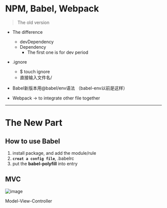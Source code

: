 # NPM, Babel, Webpack


> The old version

- The difference
    - devDependency
    - Dependency
        - The first one is for dev period

- .ignore
    - $ touch ignore
    - 直接输入文件名/

- Babel新版本用@babel/env语法 （babel-env以前是这样）
- Webpack -> to integrate other file together

---

# The New Part
## How to use **Babel**

1. install package, and add the module/rule
2. **`creat a config file`**, .babelrc
3. put the **babel-polyfill** into entry

## MVC
![image](https://user-images.githubusercontent.com/57960778/69845223-7a247e00-1235-11ea-92fe-38adc44cc5b6.png)

Model-View-Controller